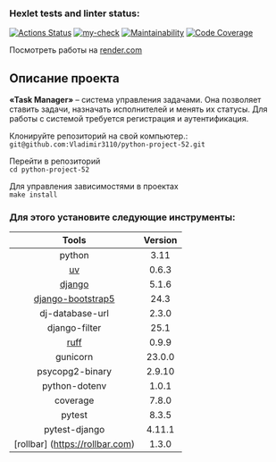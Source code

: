 ### Hexlet tests and linter status:
[![Actions Status](https://github.com/Vladimir3110/python-project-52/actions/workflows/hexlet-check.yml/badge.svg)](https://github.com/Vladimir3110/python-project-52/actions)
[![my-check](https://github.com/Vladimir3110/python-project-52/actions/workflows/mu-check.yml/badge.svg)](https://github.com/Vladimir3110/python-project-52/actions)
[![Maintainability](https://qlty.sh/badges/78f13040-bead-43f2-8fdf-d8bf624ebb50/maintainability.svg)](https://qlty.sh/gh/Vladimir3110/projects/python-project-52)
[![Code Coverage](https://qlty.sh/badges/78f13040-bead-43f2-8fdf-d8bf624ebb50/test_coverage.svg)](https://qlty.sh/gh/Vladimir3110/projects/python-project-52)

Посмотреть работы на [render.com](https://python-project-52-udhc.onrender.com)

## Описание проекта

**«Task Manager»** – система управления задачами. Она позволяет ставить задачи, назначать исполнителей и менять их статусы. Для работы с системой требуется регистрация и аутентификация.

Клонируйте репозиторий на свой компьютер.:<br/>`git@github.com:Vladimir3110/python-project-52.git`

Перейти в репозиторий<br/>`cd python-project-52`

Для управления зависимостями в проектах<br/>`make install`

### Для этого установите следующие инструменты:

| Tools                                                                    | Version |
|:------------------------------------------------------------------------:|:-------:|
| python                                                                   |  3.11   |
| [uv](https://docs.astral.sh/uv/)                                         |  0.6.3  |
| [django](https://www.djangoproject.com/)                                 |  5.1.6  |
| [django-bootstrap5](https://django-bootstrap5.readthedocs.io/en/latest/) |  24.3   |
| dj-database-url                                                          |  2.3.0  |
| django-filter                                                            |  25.1   |
| [ruff](https://docs.astral.sh/ruff/)                                     |  0.9.9  |
| gunicorn                                                                 |  23.0.0 |
| psycopg2-binary                                                          |  2.9.10 |
| python-dotenv                                                            |  1.0.1  |
| coverage                                                                 |  7.8.0  |
| pytest                                                                   |  8.3.5  |
| pytest-django                                                            |  4.11.1 |
| [rollbar] (https://rollbar.com)                                          |  1.3.0  |